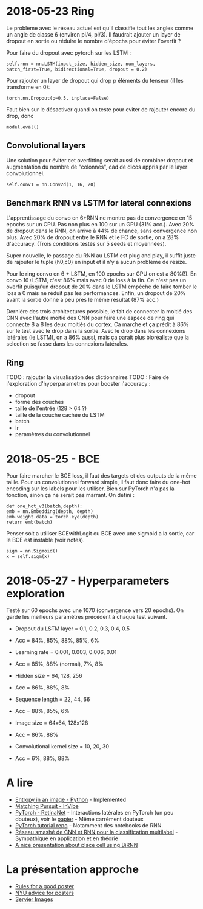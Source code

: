# 2018-05-23 Ring
Le problème avec le réseau actuel est qu'il classifie tout les angles comme un angle de classe 6 (environ pi/4, pi/3). Il faudrait ajouter un layer de dropout en sortie ou réduire le nombre d'épochs pour éviter l'overfit ?

Pour faire du dropout avec pytorch sur les LSTM :

    self.rnn = nn.LSTM(input_size, hidden_size, num_layers, batch_first=True, bidirectional=True, dropout = 0.2)

Pour rajouter un layer de dropout qui drop p éléments du tenseur (il les transforme en 0):

    torch.nn.Dropout(p=0.5, inplace=False)


Faut bien sur le désactiver quand on teste pour eviter de rajouter encore du drop, donc

    model.eval()

## Convolutional layers
Une solution pour éviter cet overfitting serait aussi de combiner dropout et augmentation du nombre de "colonnes", càd de dicos appris par le layer convolutionnel.

    self.conv1 = nn.Conv2d(1, 16, 20)

## Benchmark RNN vs LSTM for lateral connexions
L'apprentissage du convo en 6+RNN ne montre pas de convergence en 15 epochs sur un CPU. Pas non plus en 100 sur un GPU (31% acc.). Avec 20% de dropout dans le RNN, on arrive à 44% de chance, sans convergence non plus. Avec 20% de dropout entre le RNN et le FC de sortie, on a 28% d'accuracy. (Trois conditions testés sur 5 seeds et moyennées).

Super nouvelle, le passage du RNN au LSTM est plug and play, il suffit juste de rajouter le tuple (h0,c0) en input et il n'y a aucun problème de resize.

Pour le ring convo en 6 + LSTM, en 100 epochs sur GPU on est a 80%(!). En convo 16+LSTM, c'est 86% mais avec 0 de loss à la fin. Ce n'est pas un overfit puisqu'un dropout de 20% dans le LSTM empêche de faire tomber le loss a 0 mais ne réduit pas les performances.
Enfin, un dropout de 20% avant la sortie donne a peu près le même résultat (87% acc.)

Dernière des trois architectures possible, le fait de connecter la moitié des CNN avec l'autre moitié des CNN pour faire une espèce de ring qui connecte 8 a 8 les deux moitiés du cortex. Ca marche et ça prédit à 86% sur le test avec le drop dans la sortie. Avec le drop dans les connexions latérales (le LSTM), on a 86% aussi, mais ça parait plus bioréaliste que la selection se fasse dans les connexions latérales.

## Ring
TODO : rajouter la visualisation des dictionnaires
TODO : Faire de l'exploration d'hyperparametres pour booster l'accuracy :
* dropout
* forme des couches
* taille de l'entrée (128 > 64 ?)
* taille de la couche cachée du LSTM
* batch
* lr
* paramètres du convolutionnel

# 2018-05-25 - BCE
Pour faire marcher le BCE loss, il faut des targets et des outputs de la même taille. Pour un convolutionnel forward simple, il faut donc faire du one-hot encoding sur les labels pour les utiliser. Bien sur PyTorch n'a pas la fonction, sinon ça ne serait pas marrant. On défini :

    def one_hot_v3(batch,depth):
    emb = nn.Embedding(depth, depth)
    emb.weight.data = torch.eye(depth)
    return emb(batch)
Penser soit a utiliser BCEwithLogit ou BCE avec une sigmoid a la sortie, car le BCE est instable (voir notes).

    sigm = nn.Sigmoid()
    x = self.sigm(x)
    
# 2018-05-27 - Hyperparameters exploration
Testé sur 60 epochs avec une 1070 (convergence vers 20 epochs). On garde les meilleurs paramètres précédent à chaque test suivant.
* Dropout du LSTM layer = 0.1, 0.2, 0.3, 0.4, 0.5
* Acc = 84%, 85%, 88%, 85%, 6%

* Learning rate = 0.001, 0.003, 0.006, 0.01
* Acc = 85%, 88% (normal), 7%, 8%

* Hidden size = 64, 128, 256
* Acc = 86%, 88%, 8%

* Sequence length = 22, 44, 66
* Acc = 88%, 85%, 6%

* Image size = 64x64, 128x128
* Acc = 86%, 88%

* Convolutional kernel size = 10, 20, 30
* Acc = 6%, 88%, 88%

# A lire
* [Entropy in an image - Python](http://bugra.github.io/work/notes/2014-05-16/entropy-perplexity-image-text/) - Implemented
* [Matching Pursuit - InVibe](http://blog.invibe.net/posts/2015-05-22-a-hitchhiker-guide-to-matching-pursuit.html)
* [PyTorch - RetinaNet](https://github.com/kuangliu/pytorch-retinanet/blob/master/fpn.py) - Interactions latérales en PyTorch (un peu douteux), voir le [papier](https://arxiv.org/abs/1708.02002) - Même carrément douteux
* [PyTorch tutorial repo](https://github.com/ritchieng/the-incredible-pytorch) - Notamment des notebooks de RNN.
* [Réseau smashé de CNN et RNN pour la classification multilabel](https://arxiv.org/pdf/1604.04573.pdf) - Sympathique en application et en théorie
* [A nice presentation about place cell using BiRNN](http://slideplayer.com/slide/10066142/)

# La présentation approche
* [Rules for a good poster](https://www.ncbi.nlm.nih.gov/pmc/articles/PMC1876493/)
* [NYU advice for posters](http://www.personal.psu.edu/drs18/postershow/)
* [Servier Images](https://smart.servier.com/)
